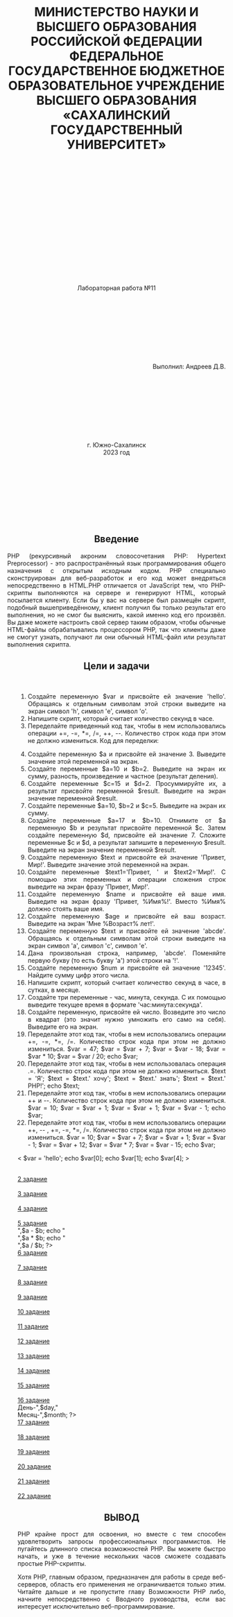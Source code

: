 <h1 align= "center"> МИНИСТЕРСТВО НАУКИ И ВЫСШЕГО ОБРАЗОВАНИЯ РОССИЙСКОЙ ФЕДЕРАЦИИ ФЕДЕРАЛЬНОЕ ГОСУДАРСТВЕННОЕ БЮДЖЕТНОЕ ОБРАЗОВАТЕЛЬНОЕ УЧРЕЖДЕНИЕ ВЫСШЕГО ОБРАЗОВАНИЯ «САХАЛИНСКИЙ ГОСУДАРСТВЕННЫЙ УНИВЕРСИТЕТ»</h1>
<br><br><br><br><br><br><br><br><br><br><br><br><br><br><br><br>
<p align= "center">Лабораторная работа №11</p><br><br><br><br><br><br><br><br>
<p align= "right">Выполнил: Андреев Д.В.</p><br><br><br><br><br><br><br><br>
<p align="center">г. Южно-Сахалинск <br> 2023 год</p><br><br><br><br><br><br><br><br>
<h2 style="text-align: center">Введение</h2>
<p align="justify">PHP (рекурсивный акроним словосочетания PHP: Hypertext Preprocessor) - это распространённый язык программирования общего назначения с открытым исходным кодом. PHP специально сконструирован для веб-разработок и его код может внедряться непосредственно в HTML.PHP отличается от JavaScript тем, что PHP-скрипты выполняются на сервере и генерируют HTML, который посылается клиенту. Если бы у вас на сервере был размещён скрипт, подобный вышеприведённому, клиент получил бы только результат его выполнения, но не смог бы выяснить, какой именно код его произвёл. Вы даже можете настроить свой сервер таким образом, чтобы обычные HTML-файлы обрабатывались процессором PHP, так что клиенты даже не смогут узнать, получают ли они обычный HTML-файл или результат выполнения скрипта.</p>
<h2 style="text-align: center">Цели и задачи</h2>
<ol align="justify"> <br>

1.	Создайте переменную $var и присвойте ей значение 'hello'. Обращаясь к отдельным символам этой строки выведите на экран символ 'h', символ 'e', символ 'o'.
2.	Напишите скрипт, который считает количество секунд в часе.
3.	Переделайте приведенный код так, чтобы в нем использовались операции +=, -=, *=, /=, ++, --. Количество строк кода при этом не должно измениться. Код для переделки:
<?php
	$var = 1;
	$var = $var + 12;
	$var = $var - 14;
	$var = $var * 5;
	$var = $var / 7;
	$var = $var + 1;
	$var = $var - 1;
	echo $var;
?>
4.	 Создайте переменную $a и присвойте ей значение 3. Выведите значение этой переменной на экран.
5.	Создайте переменные $a=10 и $b=2. Выведите на экран их сумму, разность, произведение и частное (результат деления).
6.	Создайте переменные $c=15 и $d=2. Просуммируйте их, а результат присвойте переменной $result. Выведите на экран значение переменной $result.
7.	Создайте переменные $a=10, $b=2 и $c=5. Выведите на экран их сумму.
8.	 Создайте переменные $a=17 и $b=10. Отнимите от $a переменную $b и результат присвойте переменной $c. Затем создайте переменную $d, присвойте ей значение 7. Сложите переменные $c и $d, а результат запишите в переменную $result. Выведите на экран значение переменной $result.
9.	Создайте переменную $text и присвойте ей значение 'Привет, Мир!'. Выведите значение этой переменной на экран.
10.	 Создайте переменные $text1='Привет, ' и $text2='Мир!'. С помощью этих переменных и операции сложения строк выведите на экран фразу 'Привет, Мир!'.
11.	 Создайте переменную $name и присвойте ей ваше имя. Выведите на экран фразу 'Привет, %Имя%!'. Вместо %Имя% должно стоять ваше имя.
12.	 Создайте переменную $age и присвойте ей ваш возраст. Выведите на экран 'Мне %Возраст% лет!'.
13.	Создайте переменную $text и присвойте ей значение 'abcde'. Обращаясь к отдельным символам этой строки выведите на экран символ 'a', символ 'c', символ 'e'.
14.	 Дана произвольная строка, например, 'abcde'. Поменяйте первую букву (то есть букву 'a') этой строки на '!'.
15.	 Создайте переменную $num и присвойте ей значение '12345'. Найдите сумму цифр этого числа.
16.	Напишите скрипт, который считает количество секунд в часе, в сутках, в месяце.
17.	 Создайте три переменные - час, минута, секунда. С их помощью выведите текущее время в формате 'час:минута:секунда'.
18.	 Создайте переменную, присвойте ей число. Возведите это число в квадрат (это значит нужно умножить его само на себя). Выведите его на экран.
19.	Переделайте этот код так, чтобы в нем использовались операции +=, -=, *=, /=. Количество строк кода при этом не должно измениться.
$var = 47;
$var = $var + 7;
$var = $var - 18;
$var = $var * 10;
$var = $var / 20;
echo $var;
20.	 Переделайте этот код так, чтобы в нем использовалась операция .=. Количество строк кода при этом не должно измениться.
$text = 'Я';
$text = $text.' хочу';
$text = $text.' знать';
$text = $text.' PHP!';
echo $text;
21.	 Переделайте этот код так, чтобы в нем использовались операции ++ и --. Количество строк кода при этом не должно измениться.
$var = 10;
$var = $var + 1;
$var = $var + 1;
$var = $var - 1;
echo $var;
22.	 Переделайте этот код так, чтобы в нем использовались операции ++, -- , +=, -=, *=, /=. Количество строк кода при этом не должно измениться.
$var = 10;
$var = $var + 7;
$var = $var + 1;
$var = $var - 1;
$var = $var + 12;
$var = $var * 7;
$var = $var - 15;
echo $var;

	



<p>
<
 $var = 'hello';
 echo $var[0]; 
 echo $var[1]; 
 echo $var[4]; 
></p>
<br>
<a href="#">2 задание</a><br>
<?php
 echo 60 * 60;
?>
<br>
<a href="#">3 задание</a><br>
<?php
 $var = 1;
 $var += 12;
 $var -= 14;
 $var *= 5;
 $var /= 7;
 $var++;
 $var--;
 echo $var;
?>
<br>
<a href="#">4 задание</a><br>
<?php
$a = 3;
echo $a;
?>
<br>
<a href="#">5 задание</a><br>
<?php
$a = 10;
$b = 2;
echo $a + $b;
echo "<br>",$a - $b;
echo "<br>",$a * $b;
echo "<br>",$a / $b;
?>
<br>
<a href="#">6 задание</a><br>
<?php
$c = 15;
$d = 2;
$result = $c + $d;
echo $result;
?>
<br>
<a href="#">7 задание</a><br>
<?php
$a = 10;
$b = 2;
$c =5;
echo $a + $b + $c;
?>
<br>
<a href="#">8 задание</a><br>
<?php
$a = 17;
$b = 10;
$c = $a - $b;
$d = 7;
$result = $c + $d;
echo $result;
?>
<br>
<a href="#">9 задание</a><br>
<?php
$text = 'Привет, Мир!';
echo $text;
?>
<br>
<a href="#">10 задание</a><br>
<?php
$text1 = 'Привет, ';
$text2 = 'Мир!';
echo $text1 . $text2;
?>
<br>
<a href="#">11 задание</a><br>
<?php
$name = 'Димас';
echo 'Привет, ' . $name . '!';
?>
<br>
<a href="#">12 задание</a><br>
<?php
$age = 22;
echo 'Мне ' . $age . ' года!';
?>
<br>
<a href="#">13 задание</a><br>
<?php
$text = 'abcde';
echo $text[0];
echo $text[2];
echo $text[4];
?>
<br>
<a href="#">14 задание</a><br>
<?php
$text = 'abcde';
$text[0] = '!';
echo $text;
?>
<br>
<a href="#">15 задание</a><br>
<?php
$num = '12345';
$sum = $num[0] + $num[1] + $num[2] + $num[3] + $num[4];
echo $sum;
?>
<br>
<a href="#">16 задание</a><br>
<?php
$hour = 60 * 60;
$day = $hour * 24;
$month = $day * 30;
echo "Час-",$hour,"<br>День-",$day,"<br>Месяц-",$month;
?>
<br>
<a href="#">17 задание</a><br>
<?php
$hour = 0;
$min = 19;
$sec = 33;
echo $hour . ':' . $min . ':' . $sec;
?>
<br>
<a href="#">18 задание</a><br>
<?php
$a = 3;
$a *= $a;
echo $a;
?>
<br>
<a href="#">19 задание</a><br>
<?php
$var = 47;
$var += 7;
$var -= 18;
$var *= 10;
$var /= 20;
echo $var;
?>
<br>
<a href="#">20 задание</a><br>
<?php
$text = 'Я';
$text .= ' хочу';
$text .= ' знать';
$text .= ' PHP!';
echo $text;
?>
<br>
<a href="#">21 задание</a><br>
<?php
$var = 10;
$var++;
$var++;
$var--;
echo $var;
?>
<br>
<a href="#">22 задание</a><br>
<?php
$var = 10;
$var += 7;
$var++;
$var--;
$var += 12;
$var *= 7;
$var -= 15;
echo $var;
?>
	</p>


 <div class="heading">
 
</div>


   <h2 style="text-align: center">ВЫВОД</h2>
    PHP крайне прост для освоения, но вместе с тем способен удовлетворить запросы профессиональных программистов. Не пугайтесь длинного списка возможностей PHP. Вы можете быстро начать, и уже в течение нескольких часов сможете создавать простые PHP-скрипты.

Хотя PHP, главным образом, предназначен для работы в среде веб-серверов, область его применения не ограничивается только этим. Читайте дальше и не пропустите главу Возможности PHP либо, начните непосредственно с Вводного руководства, если вас интересует исключительно веб-программирование.
 
